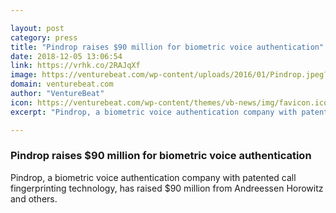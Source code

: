 ```yaml
---

layout: post
category: press
title: "Pindrop raises $90 million for biometric voice authentication"
date: 2018-12-05 13:06:54
link: https://vrhk.co/2RAJqXf
image: https://venturebeat.com/wp-content/uploads/2016/01/Pindrop.jpeg?fit=1991%2C1400&strip=all
domain: venturebeat.com
author: "VentureBeat"
icon: https://venturebeat.com/wp-content/themes/vb-news/img/favicon.ico
excerpt: "Pindrop, a biometric voice authentication company with patented call fingerprinting technology, has raised $90 million from Andreessen Horowitz and others."

---
```


### Pindrop raises $90 million for biometric voice authentication

Pindrop, a biometric voice authentication company with patented call fingerprinting technology, has raised $90 million from Andreessen Horowitz and others.